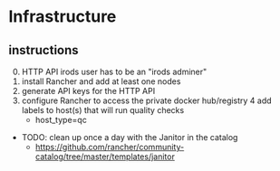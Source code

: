 
# Infrastructure


## instructions

0. HTTP API irods user has to be an "irods adminer"
1. install Rancher and add at least one nodes
2. generate API keys for the HTTP API
3. configure Rancher to access the private docker hub/registry
4 add labels to host(s) that will run quality checks
    + host_type=qc

- TODO: clean up once a day with the Janitor in the catalog
    + https://github.com/rancher/community-catalog/tree/master/templates/janitor

<!--
- launch from the catalog an NFS server
    + mount the NFS server folder as a zone in irods server
    + mount the NFS server to every host that will run quality checks 
        in /usr/share/inputs
-->
